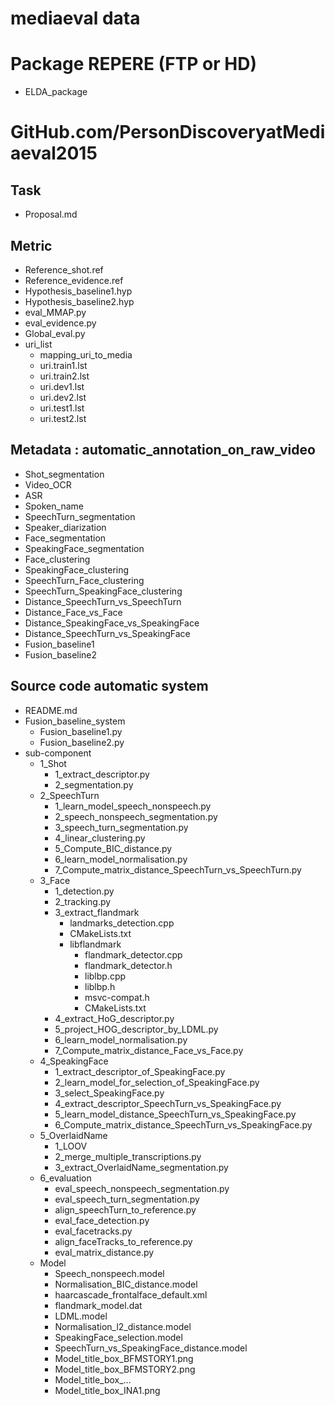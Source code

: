mediaeval data
==============

# Package REPERE (FTP or HD)
 - ELDA_package

# GitHub.com/PersonDiscoveryatMediaeval2015 

## Task
 - Proposal.md

## Metric
 - Reference_shot.ref
 - Reference_evidence.ref
 - Hypothesis_baseline1.hyp
 - Hypothesis_baseline2.hyp
 - eval_MMAP.py
 - eval_evidence.py
 - Global_eval.py
 - uri_list
   + mapping_uri_to_media
   + uri.train1.lst
   + uri.train2.lst
   + uri.dev1.lst
   + uri.dev2.lst
   + uri.test1.lst
   + uri.test2.lst
 
## Metadata : automatic_annotation_on_raw_video
 - Shot_segmentation
 - Video_OCR
 - ASR
 - Spoken_name
 - SpeechTurn_segmentation
 - Speaker_diarization
 - Face_segmentation
 - SpeakingFace_segmentation
 - Face_clustering
 - SpeakingFace_clustering
 - SpeechTurn_Face_clustering
 - SpeechTurn_SpeakingFace_clustering
 - Distance_SpeechTurn_vs_SpeechTurn
 - Distance_Face_vs_Face
 - Distance_SpeakingFace_vs_SpeakingFace
 - Distance_SpeechTurn_vs_SpeakingFace
 - Fusion_baseline1
 - Fusion_baseline2

## Source code automatic system
 - README.md
 - Fusion_baseline_system
   + Fusion_baseline1.py
   + Fusion_baseline2.py
 - sub-component
   + 1_Shot
     * 1_extract_descriptor.py
     * 2_segmentation.py
   + 2_SpeechTurn
     * 1_learn_model_speech_nonspeech.py
     * 2_speech_nonspeech_segmentation.py
     * 3_speech_turn_segmentation.py
     * 4_linear_clustering.py
     * 5_Compute_BIC_distance.py
     * 6_learn_model_normalisation.py
     * 7_Compute_matrix_distance_SpeechTurn_vs_SpeechTurn.py  
   + 3_Face
     * 1_detection.py
     * 2_tracking.py
     * 3_extract_flandmark
       - landmarks_detection.cpp
       - CMakeLists.txt
       - libflandmark
         + flandmark_detector.cpp
         + flandmark_detector.h
         + liblbp.cpp
         + liblbp.h
         + msvc-compat.h
         + CMakeLists.txt
     * 4_extract_HoG_descriptor.py
     * 5_project_HOG_descriptor_by_LDML.py
     * 6_learn_model_normalisation.py
     * 7_Compute_matrix_distance_Face_vs_Face.py
   + 4_SpeakingFace
     * 1_extract_descriptor_of_SpeakingFace.py
     * 2_learn_model_for_selection_of_SpeakingFace.py
     * 3_select_SpeakingFace.py
     * 4_extract_descriptor_SpeechTurn_vs_SpeakingFace.py
     * 5_learn_model_distance_SpeechTurn_vs_SpeakingFace.py
     * 6_Compute_matrix_distance_SpeechTurn_vs_SpeakingFace.py
   + 5_OverlaidName
     * 1_LOOV
     * 2_merge_multiple_transcriptions.py
     * 3_extract_OverlaidName_segmentation.py
   + 6_evaluation
     * eval_speech_nonspeech_segmentation.py
     * eval_speech_turn_segmentation.py
     * align_speechTurn_to_reference.py
     * eval_face_detection.py
     * eval_facetracks.py
     * align_faceTracks_to_reference.py
     * eval_matrix_distance.py
   + Model
     * Speech_nonspeech.model
     * Normalisation_BIC_distance.model
     * haarcascade_frontalface_default.xml
     * flandmark_model.dat
     * LDML.model
     * Normalisation_l2_distance.model
     * SpeakingFace_selection.model
     * SpeechTurn_vs_SpeakingFace_distance.model
     * Model_title_box_BFMSTORY1.png
     * Model_title_box_BFMSTORY2.png
     * Model_title_box_...
     * Model_title_box_INA1.png 
   



